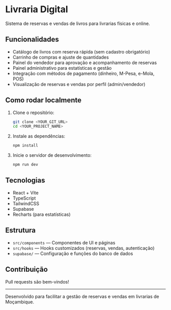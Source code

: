 # Livraria Digital

Sistema de reservas e vendas de livros para livrarias físicas e online.

## Funcionalidades
- Catálogo de livros com reserva rápida (sem cadastro obrigatório)
- Carrinho de compras e ajuste de quantidades
- Painel do vendedor para aprovação e acompanhamento de reservas
- Painel administrativo para estatísticas e gestão
- Integração com métodos de pagamento (dinheiro, M-Pesa, e-Mola, POS)
- Visualização de reservas e vendas por perfil (admin/vendedor)

## Como rodar localmente

1. Clone o repositório:
   ```sh
   git clone <YOUR_GIT_URL>
   cd <YOUR_PROJECT_NAME>
   ```
2. Instale as dependências:
   ```sh
   npm install
   ```
3. Inicie o servidor de desenvolvimento:
   ```sh
   npm run dev
   ```

## Tecnologias
- React + Vite
- TypeScript
- TailwindCSS
- Supabase
- Recharts (para estatísticas)

## Estrutura
- `src/components` — Componentes de UI e páginas
- `src/hooks` — Hooks customizados (reservas, vendas, autenticação)
- `supabase/` — Configuração e funções do banco de dados

## Contribuição
Pull requests são bem-vindos!

---

Desenvolvido para facilitar a gestão de reservas e vendas em livrarias de Moçambique.
